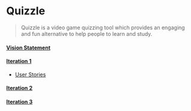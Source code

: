 # Quizzle

> Quizzle is a video game quizzing tool which provides an engaging and fun alternative to help people to learn and study.

#### [Vision Statement](https://code.cs.umanitoba.ca/comp3350-winter2025/a02-g11-realengineers)

#### [Iteration 1](https://code.cs.umanitoba.ca/comp3350-winter2025/a02-g11-realengineers)
 - [User Stories](https://code.cs.umanitoba.ca/comp3350-winter2025/a02-g11-realengineers)

#### [Iteration 2](https://code.cs.umanitoba.ca/comp3350-winter2025/a02-g11-realengineers)

#### [Iteration 3](https://code.cs.umanitoba.ca/comp3350-winter2025/a02-g11-realengineers)
